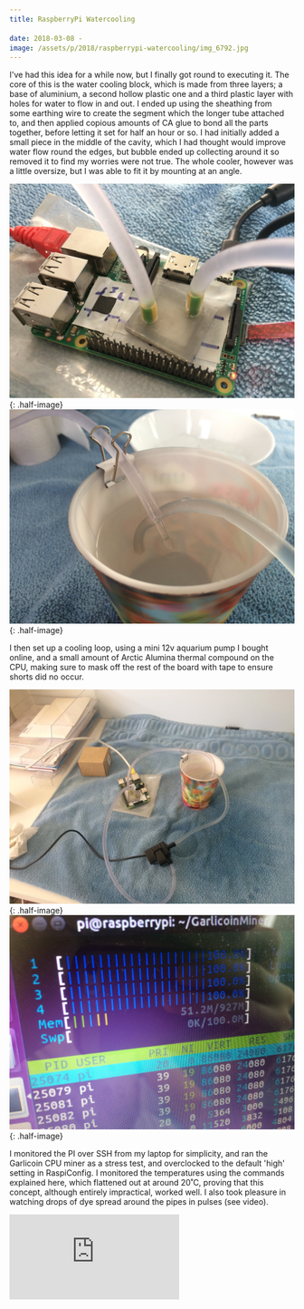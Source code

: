 ```yaml
---
title: RaspberryPi Watercooling

date: 2018-03-08 -
image: /assets/p/2018/raspberrypi-watercooling/img_6792.jpg
---
```


I've had this idea for a while now, but I finally got round to executing it.
The core of this is the water cooling block, which is made from three layers; a base of aluminium, a second hollow plastic one and a third plastic layer with holes for water to flow in and out. I ended up using the sheathing from some earthing wire to create the segment which the longer tube attached to, and then applied copious amounts of CA glue to bond all the parts together, before letting it set for half an hour or so. I had initially added a small piece in the middle of the cavity, which I had thought would improve water flow round the edges, but bubble ended up collecting around it so removed it to find my worries were not true. The whole cooler, however was a little oversize, but I was able to fit it by mounting at an angle.

![](/assets/p/2018/raspberrypi-watercooling/img_6792.jpg){: .half-image}
![](/assets/p/2018/raspberrypi-watercooling/img_6791.jpg){: .half-image}

I then set up a cooling loop, using a mini 12v aquarium pump I bought online, and a small amount of Arctic Alumina thermal compound on the CPU, making sure to mask off the rest of the board with tape to ensure shorts did no occur.

![](/assets/p/2018/raspberrypi-watercooling/img_6790.jpg){: .half-image}
![](/assets/p/2018/raspberrypi-watercooling/img_6794.jpg){: .half-image}

I monitored the PI over SSH from my laptop for simplicity, and ran the Garlicoin CPU miner as a stress test, and overclocked to the default 'high' setting in RaspiConfig. I monitored the temperatures using the commands explained here, which flattened out at around 20˚C, proving that this concept, although entirely impractical, worked well. I also took pleasure in watching drops of dye spread around the pipes in pulses (see video).

<iframe src="https://www.youtube.com/embed/hgnU9K_aeco?rel=0" frameborder="0" allow="autoplay; encrypted-media" allowfullscreen></iframe>
